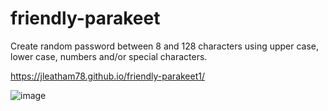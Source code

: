 # friendly-parakeet

Create random password between 8 and 128 characters using upper case, lower case, numbers and/or special characters.

https://jleatham78.github.io/friendly-parakeet1/

![image](https://user-images.githubusercontent.com/73211852/99198641-32a14580-2757-11eb-973b-88442b5d293b.png)


